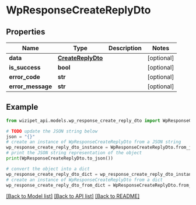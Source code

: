 # WpResponseCreateReplyDto


## Properties

Name | Type | Description | Notes
------------ | ------------- | ------------- | -------------
**data** | [**CreateReplyDto**](CreateReplyDto.md) |  | [optional] 
**is_success** | **bool** |  | [optional] 
**error_code** | **str** |  | [optional] 
**error_message** | **str** |  | [optional] 

## Example

```python
from wizipet_api.models.wp_response_create_reply_dto import WpResponseCreateReplyDto

# TODO update the JSON string below
json = "{}"
# create an instance of WpResponseCreateReplyDto from a JSON string
wp_response_create_reply_dto_instance = WpResponseCreateReplyDto.from_json(json)
# print the JSON string representation of the object
print(WpResponseCreateReplyDto.to_json())

# convert the object into a dict
wp_response_create_reply_dto_dict = wp_response_create_reply_dto_instance.to_dict()
# create an instance of WpResponseCreateReplyDto from a dict
wp_response_create_reply_dto_from_dict = WpResponseCreateReplyDto.from_dict(wp_response_create_reply_dto_dict)
```
[[Back to Model list]](../README.md#documentation-for-models) [[Back to API list]](../README.md#documentation-for-api-endpoints) [[Back to README]](../README.md)


